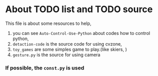 # About TODO list and TODO source
This file is about some resources to help, 
1. you can see `Auto-Control-Use-Python` about codes how to control python, 
2. `detaction-code` is the source code for using cvzone, 
3. `toy_games` are some simples game to play.(like skiers, )
4. `gesture.py` is the source for using camera
### If possible, the `const.py` is used
